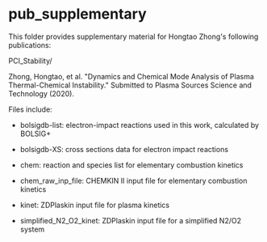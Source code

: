 # pub_supplementary
This folder provides supplementary material for Hongtao Zhong's following publications: 

PCI_Stability/

Zhong, Hongtao, et al. "Dynamics and Chemical Mode Analysis of Plasma Thermal-Chemical Instability." Submitted to Plasma Sources Science and Technology (2020).

Files include:

* bolsigdb-list: electron-impact reactions used in this work, calculated by BOLSIG+

* bolsigdb-XS: cross  sections data for electron impact reactions

* chem: reaction and species list for elementary combustion kinetics

* chem_raw_inp_file: CHEMKIN II input file for  elementary combustion kinetics

* kinet: ZDPlaskin input file for plasma kinetics

* simplified_N2_O2_kinet: ZDPlaskin input file for a simplified N2/O2 system

